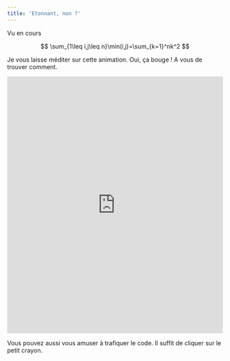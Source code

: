 ```yaml
---
title: 'Etonnant, non ?'
---
```


Vu en cours

$$
\sum_{1\leq i,j\leq n}\min(i,j)=\sum_{k=1}^nk^2
$$

Je vous laisse méditer sur cette animation. Oui, ça bouge ! A vous de trouver comment.

<iframe src="https://trinket.io/embed/glowscript/ac49f4d6aa?toggleCode=true&start=result" width="100%" height="600" frameborder="0" marginwidth="0" marginheight="0" allowfullscreen></iframe>

Vous pouvez aussi vous amuser à trafiquer le code. Il suffit de cliquer sur le petit crayon.
